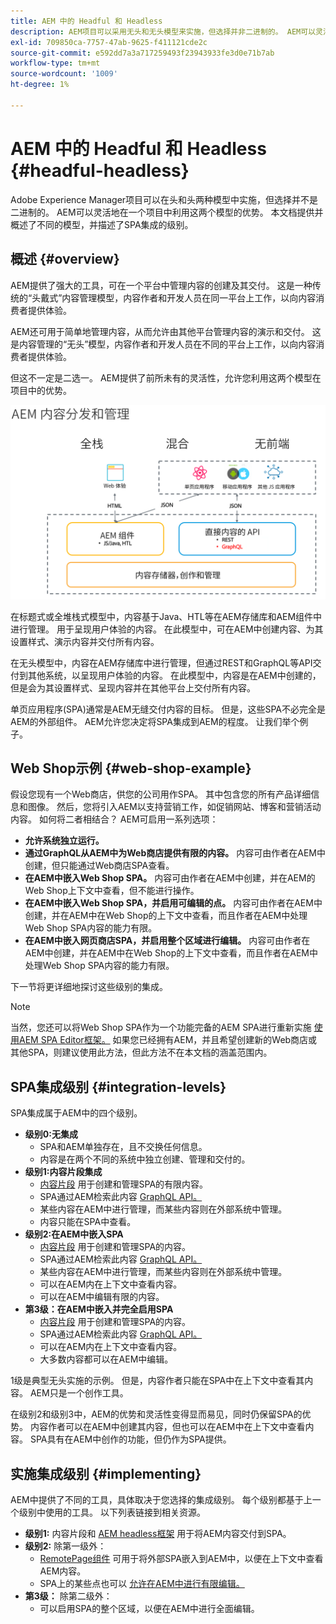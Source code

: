 ```yaml
---
title: AEM 中的 Headful 和 Headless
description: AEM项目可以采用无头和无头模型来实施，但选择并非二进制的。 AEM可以灵活地在一个项目中利用这两个模型的优势。
exl-id: 709850ca-7757-47ab-9625-f411121cde2c
source-git-commit: e592dd7a3a717259493f23943933fe3d0e71b7ab
workflow-type: tm+mt
source-wordcount: '1009'
ht-degree: 1%

---
```


# AEM 中的 Headful 和 Headless {#headful-headless}

Adobe Experience Manager项目可以在头和头两种模型中实施，但选择并不是二进制的。 AEM可以灵活地在一个项目中利用这两个模型的优势。 本文档提供并概述了不同的模型，并描述了SPA集成的级别。

## 概述 {#overview}

AEM提供了强大的工具，可在一个平台中管理内容的创建及其交付。 这是一种传统的“头戴式”内容管理模型，内容作者和开发人员在同一平台上工作，以向内容消费者提供体验。

AEM还可用于简单地管理内容，从而允许由其他平台管理内容的演示和交付。 这是内容管理的“无头”模型，内容作者和开发人员在不同的平台上工作，以向内容消费者提供体验。

但这不一定是二选一。 AEM提供了前所未有的灵活性，允许您利用这两个模型在项目中的优势。

![AEM 实施模型](/help/headless/assets/aem-implementation-models.png)

在标题式或全堆栈式模型中，内容基于Java、HTL等在AEM存储库和AEM组件中进行管理。 用于呈现用户体验的内容。 在此模型中，可在AEM中创建内容、为其设置样式、演示内容并交付所有内容。

在无头模型中，内容在AEM存储库中进行管理，但通过REST和GraphQL等API交付到其他系统，以呈现用户体验的内容。 在此模型中，内容是在AEM中创建的，但是会为其设置样式、呈现内容并在其他平台上交付所有内容。

单页应用程序(SPA)通常是AEM无缝交付内容的目标。 但是，这些SPA不必完全是AEM的外部组件。 AEM允许您决定将SPA集成到AEM的程度。 让我们举个例子。

## Web Shop示例 {#web-shop-example}

假设您现有一个Web商店，供您的公司用作SPA。 其中包含您的所有产品详细信息和图像。 然后，您将引入AEM以支持营销工作，如促销网站、博客和营销活动内容。 如何将二者相结合？ AEM可启用一系列选项：

* **允许系统独立运行。**
* **通过GraphQL从AEM中为Web商店提供有限的内容。** 内容可由作者在AEM中创建，但只能通过Web商店SPA查看。
* **在AEM中嵌入Web Shop SPA。** 内容可由作者在AEM中创建，并在AEM的Web Shop上下文中查看，但不能进行操作。
* **在AEM中嵌入Web Shop SPA，并启用可编辑的点。** 内容可由作者在AEM中创建，并在AEM中在Web Shop的上下文中查看，而且作者在AEM中处理Web Shop SPA内容的能力有限。
* **在AEM中嵌入网页商店SPA，并启用整个区域进行编辑。** 内容可由作者在AEM中创建，并在AEM中在Web Shop的上下文中查看，而且作者在AEM中处理Web Shop SPA内容的能力有限。

下一节将更详细地探讨这些级别的集成。

>[!NOTE]
>
>当然，您还可以将Web Shop SPA作为一个功能完备的AEM SPA进行重新实施 [使用AEM SPA Editor框架。](/help/implementing/developing/hybrid/introduction.md) 如果您已经拥有AEM，并且希望创建新的Web商店或其他SPA，则建议使用此方法，但此方法不在本文档的涵盖范围内。

## SPA集成级别 {#integration-levels}

SPA集成属于AEM中的四个级别。

* **级别0:无集成**
   * SPA和AEM单独存在，且不交换任何信息。
   * 内容是在两个不同的系统中独立创建、管理和交付的。
* **级别1:内容片段集成**
   * [内容片段](/help/assets/content-fragments/content-fragments.md) 用于创建和管理SPA的有限内容。
   * SPA通过AEM检索此内容 [GraphQL API。](/help/headless/graphql-api/content-fragments.md)
   * 某些内容在AEM中进行管理，而某些内容则在外部系统中管理。
   * 内容只能在SPA中查看。
* **级别2:在AEM中嵌入SPA**
   * [内容片段](/help/assets/content-fragments/content-fragments.md) 用于创建和管理SPA的内容。
   * SPA通过AEM检索此内容 [GraphQL API。](/help/headless/graphql-api/content-fragments.md)
   * 某些内容在AEM中进行管理，而某些内容则在外部系统中管理。
   * 可以在AEM内在上下文中查看内容。
   * 可以在AEM中编辑有限的内容。
* **第3级：在AEM中嵌入并完全启用SPA**
   * [内容片段](/help/assets/content-fragments/content-fragments.md) 用于创建和管理SPA的内容。
   * SPA通过AEM检索此内容 [GraphQL API。](/help/headless/graphql-api/content-fragments.md)
   * 可以在AEM内在上下文中查看内容。
   * 大多数内容都可以在AEM中编辑。

1级是典型无头实施的示例。 但是，内容作者只能在SPA中在上下文中查看其内容。 AEM只是一个创作工具。

在级别2和级别3中，AEM的优势和灵活性变得显而易见，同时仍保留SPA的优势。 内容作者可以在AEM中创建其内容，但也可以在AEM中在上下文中查看内容。 SPA具有在AEM中创作的功能，但仍作为SPA提供。

## 实施集成级别 {#implementing}

AEM中提供了不同的工具，具体取决于您选择的集成级别。 每个级别都基于上一个级别中使用的工具。 以下列表链接到相关资源。

* **级别1:** 内容片段和 [AEM headless框架](/help/headless/introduction.md) 用于将AEM内容交付到SPA。
* **级别2:** 除第一级外：
   * [RemotePage组件](/help/implementing/developing/hybrid/remote-page.md) 可用于将外部SPA嵌入到AEM中，以便在上下文中查看AEM内容。
   * SPA上的某些点也可以 [允许在AEM中进行有限编辑。](/help/implementing/developing/hybrid/editing-external-spa.md)
* **第3级：** 除第二级外：
   * 可以启用SPA的整个区域，以便在AEM中进行全面编辑。
